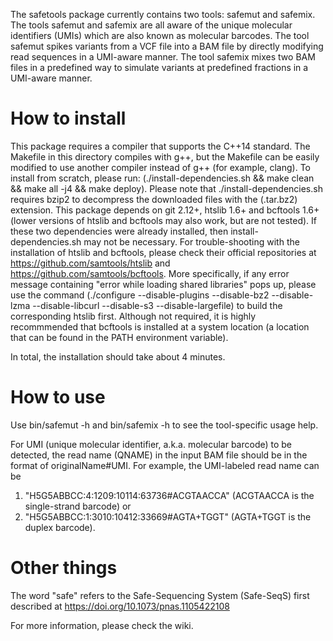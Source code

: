 The safetools package currently contains two tools: safemut and safemix.
The tools safemut and safemix are all aware of the unique molecular identifiers (UMIs) which are also known as molecular barcodes. 
The tool safemut spikes variants from a VCF file into a BAM file by directly modifying read sequences in a UMI-aware manner. 
The tool safemix mixes two BAM files in a predefined way to simulate variants at predefined fractions in a UMI-aware manner. 

# How to install

This package requires a compiler that supports the C++14 standard.
The Makefile in this directory compiles with g++, but the Makefile can be easily modified to use another compiler instead of g++ (for example, clang).
To install from scratch, please run: (./install-dependencies.sh && make clean && make all -j4 && make deploy). 
Please note that ./install-dependencies.sh requires bzip2 to decompress the downloaded files with the (.tar.bz2) extension.
This package depends on git 2.12+, htslib 1.6+ and bcftools 1.6+ (lower versions of htslib and bcftools may also work, but are not tested).
If these two dependencies were already installed, then install-dependencies.sh may not be necessary.
For trouble-shooting with the installation of htslib and bcftools, please check their official repositories at https://github.com/samtools/htslib and https://github.com/samtools/bcftools.
More specifically, if any error message containing "error while loading shared libraries" pops up, please use the command (./configure --disable-plugins --disable-bz2 --disable-lzma --disable-libcurl --disable-s3 --disable-largefile) to build the corresponding htslib first.
Although not required, it is highly recommmended that bcftools is installed at a system location (a location that can be found in the PATH environment variable).

In total, the installation should take about 4 minutes.

# How to use

Use bin/safemut -h and bin/safemix -h to see the tool-specific usage help.

For UMI (unique molecular identifier, a.k.a. molecular barcode) to be detected, the read name (QNAME) in the input BAM file should be in the format of originalName#UMI.
For example, the UMI-labeled read name can be
 1. "H5G5ABBCC:4:1209:10114:63736#ACGTAACCA" (ACGTAACCA is the single-strand barcode) or 
 2. "H5G5ABBCC:1:3010:10412:33669#AGTA+TGGT" (AGTA+TGGT is the duplex barcode).

# Other things

The word "safe" refers to the Safe-Sequencing System (Safe-SeqS) first described at https://doi.org/10.1073/pnas.1105422108 

For more information, please check the wiki.

